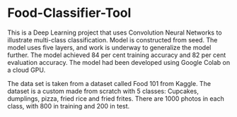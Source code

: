 # Food-Classifier-Tool
This is a Deep Learning project that uses Convolution Neural Networks to illustrate multi-class classification. Model is constructed from seed. The model uses five layers, and work is underway to generalize the model further. The model achieved 84 per cent training accuracy and 82 per cent evaluation accuracy. The model had been developed using Google Colab on a cloud GPU.


The data set is taken from a dataset called Food 101 from Kaggle. The dataset is a custom made from scratch with 5 classes: Cupcakes, dumplings, pizza, fried rice and fried frites. There are 1000 photos in each class, with 800 in training and 200 in test.

